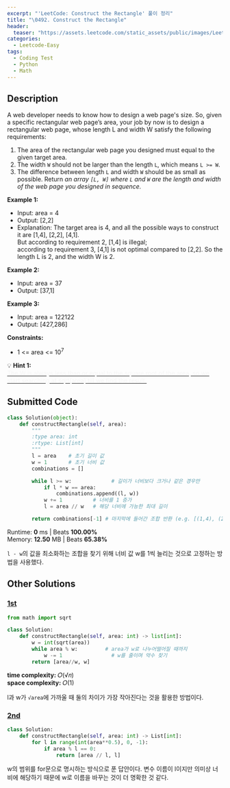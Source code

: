 ```yaml
---
excerpt: "'LeetCode: Construct the Rectangle' 풀이 정리"
title: "\0492. Construct the Rectangle"
header:
  teaser: "https://assets.leetcode.com/static_assets/public/images/LeetCode_Sharing.png"
categories:
  - Leetcode-Easy
tags:
  - Coding Test
  - Python
  - Math
---
```


## <i class="fa-solid fa-file-lines"></i> Description

A web developer needs to know how to design a web page's size. So, given a specific rectangular web page’s area, your job by now is to design a rectangular web page, whose length L and width W satisfy the following requirements:

1. The area of the rectangular web page you designed must equal to the given target area.
2. The width `W` should not be larger than the length `L`, which means `L >= W`.
3. The difference between length `L` and width `W` should be as small as possible.
Return *an array `[L, W]` where `L` and `W` are the length and width of the web page you designed in sequence.*

**Example 1:**

- Input: area = 4
- Output: [2,2]
- Explanation: The target area is 4, and all the possible ways to construct it are [1,4], [2,2], [4,1].    
But according to requirement 2, [1,4] is illegal;    
according to requirement 3,  [4,1] is not optimal compared to [2,2]. So the length L is 2, and the width W is 2.

**Example 2:**

- Input: area = 37
- Output: [37,1]

**Example 3:**

- Input: area = 122122
- Output: [427,286]

**Constraints:**

- 1 <= area <= 10<sup>7</sup>

💡 **Hint 1:**   
<u><span style="color:#F5F5F5">The W is always less than or equal to the square root of the area, so we start searching at sqrt(area) till we find the result.</span></u>

## <i class="fa-solid fa-cloud-arrow-up"></i> Submitted Code

```python
class Solution(object):
    def constructRectangle(self, area):
        """
        :type area: int
        :rtype: List[int]
        """
        l = area    # 초기 길이 값
        w = 1       # 초기 너비 값
        combinations = []

        while l >= w:             # 길이가 너비보다 크거나 같은 경우만
            if l * w == area:     
                combinations.append((l, w))
            w += 1          # 너비를 1 증가
            l = area // w   # 해당 너비에 가능한 최대 길이

        return combinations[-1] # 마지막에 들어간 조합 반환 (e.g. [(1,4), (2,2)])
```
<i class="fa-solid fa-clock"></i> Runtime: **0** ms \| Beats **100.00%**    
<i class="fa-solid fa-memory"></i> Memory: **12.50** MB \| Beats **65.38%**

`l - w`의 값을 최소화하는 조합을 찾기 위해 너비 값 w를 1씩 늘리는 것으로 고정하는 방법을 사용했다.

## <i class="fa-solid fa-flask"></i> Other Solutions

### <a href="https://leetcode.com/problems/construct-the-rectangle/solutions/6851877/simple-python-solution-beats-100-by-user-ie69/" target="_blank">1st</a>

```python
from math import sqrt

class Solution:
    def constructRectangle(self, area: int) -> list[int]:
        w = int(sqrt(area))
        while area % w:         # area가 w로 나누어떨어질 때까지
            w -= 1                # w를 줄이며 약수 찾기
        return [area//w, w]
```
<i class="fa-solid fa-clock"></i> **time complexity:** 𝑂(√𝑛)    
<i class="fa-solid fa-memory"></i> **space complexity:** 𝑂(1)           

l과 w가 `√area`에 가까울 때 둘의 차이가 가장 작아진다는 것을 활용한 방법이다.

### <a href="https://leetcode.com/problems/construct-the-rectangle/solutions/899176/python-a-simple-for-loop-by-blue_sky5-wu4n/" target="_blank">2nd</a>

```python
class Solution:
    def constructRectangle(self, area: int) -> List[int]:
        for l in range(int(area**0.5), 0, -1):            
            if area % l == 0: 
                return [area // l, l]
```
w의 범위를 for문으로 명시하는 방식으로 푼 답안이다. 변수 이름이 l이지만 의미상 너비에 해당하기 때문에 w로 이름을 바꾸는 것이 더 명확한 것 같다.